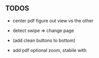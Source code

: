 <h2>TODOS</h2>

- center pdf figure out view vs the other

- detect swipe => change page
- (add clean buttons to bottom)

- add pdf optional zoom, stabile with
